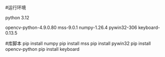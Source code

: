 #运行环境

python 3.12

opencv-python-4.9.0.80
mss-9.0.1
numpy-1.26.4
pywin32-306
keyboard-0.13.5

#库脚本
pip install numpy
pip install mss
pip install pywin32
pip install opencv-python
pip install keyboard  